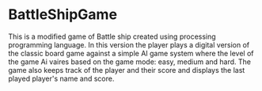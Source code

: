 # BattleShipGame
This is a modified game of Battle ship created using processing programming language. In this version the player plays a digital version of the classic board game against a simple AI 
game system where the level of the game Ai vaires based on the game mode: easy, medium and hard. The game also keeps track of the player and their score and displays the last played player's name and score.
